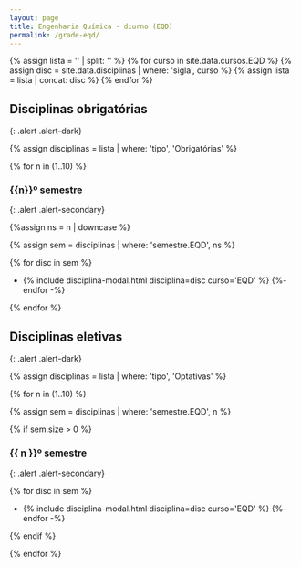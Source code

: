 ```yaml
---
layout: page
title: Engenharia Química - diurno (EQD)
permalink: /grade-eqd/
---
```


{% assign lista = '' | split: '' %}
{% for curso in site.data.cursos.EQD %}
    {% assign disc = site.data.disciplinas | where: 'sigla', curso %}
    {% assign lista = lista | concat: disc %}
{% endfor %}


## Disciplinas obrigatórias
{: .alert .alert-dark}

{% assign disciplinas = lista | where: 'tipo', 'Obrigatórias' %}

{% for n in (1..10) %}

### {{n}}º semestre
{: .alert .alert-secondary}

{%assign ns = n | downcase %}

{% assign sem = disciplinas | where: 'semestre.EQD', ns %}

{% for disc in sem %}
- {% include disciplina-modal.html disciplina=disc curso='EQD' %}
{%- endfor -%}

{% endfor %}

## Disciplinas eletivas
{: .alert .alert-dark}

{% assign disciplinas = lista | where: 'tipo', 'Optativas' %}

{% for n in (1..10) %}

{% assign sem = disciplinas | where: 'semestre.EQD', n %}

{% if sem.size > 0 %}

### {{ n }}º semestre
{: .alert .alert-secondary}

{% for disc in sem %}
- {% include disciplina-modal.html disciplina=disc curso='EQD' %}
{%- endfor -%}

{% endif %}

{% endfor %}
